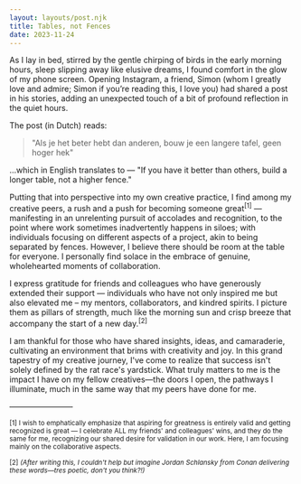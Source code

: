 ```yaml
---
layout: layouts/post.njk
title: Tables, not Fences
date: 2023-11-24
---
```


As I lay in bed, stirred by the gentle chirping of birds in the early morning hours, sleep slipping away like elusive dreams, I found comfort in the glow of my phone screen. Opening Instagram, a friend, Simon (whom I greatly love and admire; Simon if you’re reading this, I love you) had shared a post in his stories, adding an unexpected touch of a bit of profound reflection in the quiet hours.

The post (in Dutch) reads:

> "Als je het beter hebt dan anderen, bouw je een langere tafel, geen hoger hek"

…which in English translates to — "If you have it better than others, build a longer table, not a higher fence." 

Putting that into perspective into my own creative practice, I find among my creative peers, a rush and a push for becoming someone great<sup>[1]</sup> — manifesting in an unrelenting pursuit of accolades and recognition, to the point where work sometimes inadvertently happens in siloes; with individuals focusing on different aspects of a project, akin to being separated by fences. However, I believe there should be room at the table for everyone. I personally find solace in the embrace of genuine, wholehearted moments of collaboration. 

I express gratitude for friends and colleagues who have generously extended their support — individuals who have not only inspired me but also elevated me – my mentors, collaborators, and kindred spirits. I picture them as pillars of strength, much like the morning sun and crisp breeze that accompany the start of a new day.<sup>[2]</sup>

I am thankful for those who have shared insights, ideas, and camaraderie, cultivating an environment that brims with creativity and joy. In this grand tapestry of my creative journey, I've come to realize that success isn't solely defined by the rat race's yardstick. What truly matters to me is the impact I have on my fellow creatives—the doors I open, the pathways I illuminate, much in the same way that my peers have done for me.

————————

<small>[1] I wish to emphatically emphasize that aspiring for greatness is entirely valid and getting recognized is great — I celebrate ALL my friends' and colleagues' wins, and they do the same for me, recognizing our shared desire for validation in our work. Here, I am focusing mainly on the collaborative aspects. </small>

<small>[2] _(After writing this, I couldn't help but imagine Jordan Schlansky from Conan delivering these words—tres poetic, don't you think?!)_ </small>